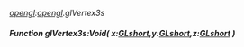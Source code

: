_[opengl](../../modules/opengl/opengl-module.md):[opengl](../../modules/opengl/opengl-module.md).glVertex3s_
##### Function glVertex3s:Void( x:[GLshort](../../modules/opengl/opengl-glshort.md),y:[GLshort](../../modules/opengl/opengl-glshort.md),z:[GLshort](../../modules/opengl/opengl-glshort.md) )
